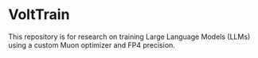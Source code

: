 # VoltTrain
This repository is for research on training Large Language Models (LLMs) using a custom Muon optimizer and FP4 precision.
